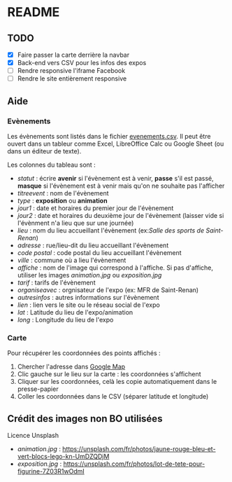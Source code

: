 # README

## TODO

- [X] Faire passer la carte derrière la navbar
- [X] Back-end vers CSV pour les infos des expos
- [ ] Rendre responsive l'iframe Facebook
- [ ] Rendre le site entièrement responsive

## Aide
### Evènements
Les évènements sont listés dans le fichier [evenements.csv](https://github.com/portulans/brickouest/blob/main/public/data/evenements.csv). Il peut être ouvert dans un tableur comme Excel, LibreOffice Calc ou Google Sheet (ou dans un éditeur de texte).

Les colonnes du tableau sont :
- *statut* : écrire **avenir** si l'évènement est à venir, **passe** s'il est passé, **masque** si l'évènement est à venir mais qu'on ne souhaite pas l'afficher
- *titreevent* : nom de l'évènement
- *type* : **exposition** ou **animation**
- *jour1* : date et horaires du premier jour de l'évènement
- *jour2* : date et horaires du deuxième jour de l'évènement (laisser vide si l'évènment n'a lieu que sur une journée)
- *lieu* : nom du lieu accueillant l'évènement (ex:*Salle des sports de Saint-Renan*)
- *adresse* : rue/lieu-dit du lieu accueillant l'évènement
- *code postal* : code postal du lieu accueillant l'évènement
- *ville* : commune où a lieu l'évènement
- *affiche* : nom de l'image qui correspond à l'affiche. Si pas d'affiche, utiliser les images *animation.jpg* ou *exposition.jpg*
- *tarif* : tarifs de l'évènement
- *organiseavec* : orgnisateur de l'expo (ex: MFR de Saint-Renan)
- *autresinfos* : autres informations sur l'évènement
- *lien* : lien vers le site ou le réseau social de l'expo
- *lat* : Latitude du lieu de l'expo/animation
- *long* : Longitude du lieu de l'expo

### Carte
Pour récupérer les coordonnées des points affichés : 
1. Chercher l'adresse dans [Google Map](https://www.google.com/maps/)
2. Clic gauche sur le lieu sur la carte : les coordonnées s'affichent
3. Cliquer sur les coordonnées, celà les copie automatiquement dans le presse-papier
4. Coller les coordonnées dans le CSV (séparer latitude et longitude)

## Crédit des images non BO utilisées
Licence Unsplash
- *animation.jpg* : https://unsplash.com/fr/photos/jaune-rouge-bleu-et-vert-blocs-lego-kn-UmDZQDjM
- *exposition.jpg* : https://unsplash.com/fr/photos/lot-de-tete-pour-figurine-7Z03R1wOdmI
